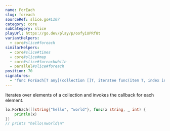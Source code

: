 ```yaml
---
name: ForEach
slug: foreach
sourceRef: slice.go#L107
category: core
subCategory: slice
playUrl: https://go.dev/play/p/oofyiUPRf8t
variantHelpers:
  - core#slice#foreach
similarHelpers:
  - core#slice#times
  - core#slice#map
  - core#slice#foreachwhile
  - parallel#slice#foreach
position: 70
signatures:
  - "func ForEach[T any](collection []T, iteratee func(item T, index int))"
---
```


Iterates over elements of a collection and invokes the callback for each element.

```go
lo.ForEach([]string{"hello", "world"}, func(x string, _ int) {
    println(x)
})
// prints "hello\nworld\n"
```


